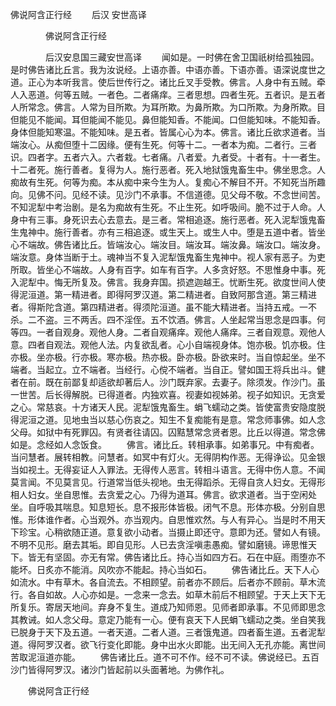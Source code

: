   佛说阿含正行经
　　后汉 安世高译




　　　　佛说阿含正行经

　　　　后汉安息国三藏安世高译
　　闻如是。一时佛在舍卫国祇树给孤独园。是时佛告诸比丘言。我为汝说经。上语亦善。中语亦善。下语亦善。语深说度世之道。正心为本听我言。使后世传行之。诸比丘叉手受教。佛言。人身中有五贼。牵人入恶道。何等五贼。一者色。二者痛痒。三者思想。四者生死。五者识。是五者人所常念。佛言。人常为目所欺。为耳所欺。为鼻所欺。为口所欺。为身所欺。目但能见不能闻。耳但能闻不能见。鼻但能知香。不能闻。口但能知味。不能知香。身体但能知寒温。不能知味。是五者。皆属心心为本。佛言。诸比丘欲求道者。当端汝心。从痴但堕十二因缘。便有生死。何等十二。一者本为痴。二者行。三者识。四者字。五者六入。六者栽。七者痛。八者爱。九者受。十者有。十一者生。十二者死。施行善者。复得为人。施行恶者。死入地狱饿鬼畜生中。佛坐思念。人痴故有生死。何等为痴。本从痴中来今生为人。复痴心不解目不开。不知死当所趣向。见佛不问。见经不读。见沙门不承事。不信道德。见父母不敬。不念世间苦。不知泥犁中考治剧。是名为痴故有生死。不止生死。如呼吸间。脆不过于人命。人身中有三事。身死识去心去意去。是三者。常相追逐。施行恶者。死入泥犁饿鬼畜生鬼神中。施行善者。亦有三相追逐。或生天上。或生人中。堕是五道中者。皆坐心不端故。佛告诸比丘。皆端汝心。端汝目。端汝耳。端汝鼻。端汝口。端汝身。端汝意。身体当断于土。魂神当不复入泥犁饿鬼畜生鬼神中。视人家有恶子。为吏所取。皆坐心不端故。人身有百字。如车有百字。人多贪好怒。不思惟身中事。死入泥犁中。悔无所复及。佛言。我身弃国。损遮迦越王。忧断生死。欲度世间人使得泥洹道。第一精进者。即得阿罗汉道。第二精进者。自致阿那含道。第三精进者。得斯陀含道。第四精进者。得须陀洹道。虽不能大精进者。当持五戒。一不杀。二不盗。三不两舌。四不淫侄。五不饮酒。佛言。人坐起常当思念是四事。何等四。一者自观身。观他人身。二者自观痛痒。观他人痛痒。三者自观意。观他人意。四者自观法。观他人法。内复欲乱者。心小自端视身体。饱亦极。饥亦极。住亦极。坐亦极。行亦极。寒亦极。热亦极。卧亦极。卧欲来时。当自惊起坐。坐不端者。当起立。立不端者。当经行。心傥不端者。当自正。譬如国王将兵出斗。健者在前。既在前鄙复却适欲却著后人。沙门既弃家。去妻子。除须发。作沙门。虽一世苦。后长得解脱。已得道者。内独欢喜。视妻如视姊弟。视子如知识。无贪爱之心。常慈哀。十方诸天人民。泥犁饿鬼畜生。蜎飞蠕动之类。皆使富贵安隐度脱得泥洹之道。见地虫当以慈心伤哀之。知生不复痴能有是意。常念师事佛。如人念父母。如狱中有死罪囚。有贤者往请囚。囚黠慧常念贤者恩。比丘以得道。常念佛如是。念经如人念饭食。
　　佛言。诸比丘。转相承事。如弟事兄。中有痴者。当问慧者。展转相教。问慧者。如冥中有灯火。无得阴构作恶。无得诤讼。见金银当如视土。无得妄证人入罪法。无得传人恶言。转相斗语言。无得中伤人意。不闻莫言闻。不见莫言见。行道常当低头视地。虫无得蹈杀。无得自贪人妇女。无得形相人妇女。坐自思惟。去贪爱之心。乃得为道耳。佛言。欲求道者。当于空闲处坐。自呼吸其喘息。知息短长。息不报形体皆极。闭气不息。形体亦极。分别自思惟。形体谁作者。心当观外。亦当观内。自思惟欢然。与人有异心。当是时不用天下珍宝。心稍欲随正道。意复欲小动者。当摄止即还守。意即为还。譬如人有镜。不明不见形。磨去其垢。即自见形。人已去贪淫嗔恚愚痴。譬如磨镜。谛思惟天下。皆无有坚固。亦无有常。佛告诸比丘。持心当如四方石。石在中庭。雨堕亦不能坏。日炙亦不能消。风吹亦不能起。持心当如石。
　　佛告诸比丘。天下人心如流水。中有草木。各自流去。不相顾望。前者亦不顾后。后者亦不顾前。草木流行。各自如故。人心亦如是。一念来一念去。如草木前后不相顾望。于天上天下无所复乐。寄居天地间。弃身不复生。道成乃知师恩。见师者即承事。不见师即思念其教诫。如人念父母。意定乃能有一心。便有哀天下人民蜎飞蠕动之类。坐自笑我已脱身于天下及五道。一者天道。二者人道。三者饿鬼道。四者畜生道。五者泥犁道。得阿罗汉者。欲飞行变化即能。身中出水火即能。出无间入无孔亦能。离世间苦取泥洹道亦能。
　　佛告诸比丘。道不可不作。经不可不读。佛说经已。五百沙门皆得阿罗汉。诸沙门皆起前以头面著地。为佛作礼。

　　佛说阿含正行经



